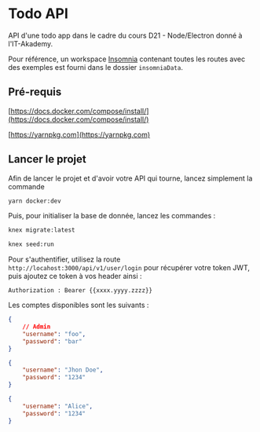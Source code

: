 # Todo API

API d'une todo app dans le cadre du cours D21 - Node/Electron donné à l'IT-Akademy.

Pour référence, un workspace [Insomnia](https://insomnia.rest/download/core/?) contenant toutes les routes avec des exemples est fourni dans le dossier `insomniaData`.

## Pré-requis

[https://docs.docker.com/compose/install/](https://docs.docker.com/compose/install/)

[https://yarnpkg.com](https://yarnpkg.com)

## Lancer le projet

Afin de lancer le projet et d'avoir votre API qui tourne, lancez simplement la commande

```bash
yarn docker:dev
```

Puis, pour initialiser la base de donnée, lancez les commandes :

```bash
knex migrate:latest
```

```bash
knex seed:run
```

Pour s'authentifier, utilisez la route `http://locahost:3000/api/v1/user/login` pour récupérer votre token JWT, puis ajoutez ce token
 à vos header ainsi :
 
```http request
Authorization : Bearer {{xxxx.yyyy.zzzz}}
```

Les comptes disponibles sont les suivants :
```json
{
    // Admin
    "username": "foo",
    "password": "bar"
}

{
    "username": "Jhon Doe",
    "password": "1234"
}

{
    "username": "Alice",
    "password": "1234"
}
```

